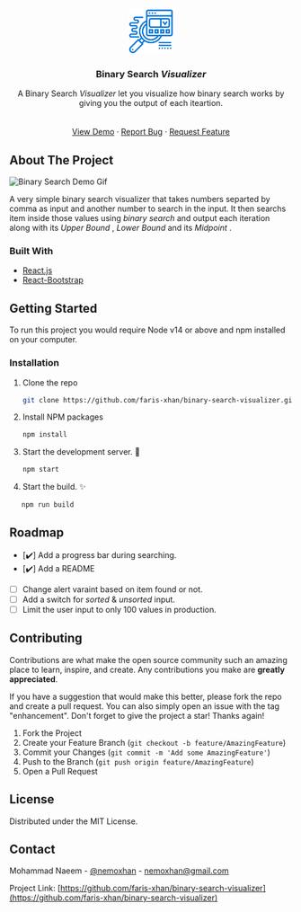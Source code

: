 <!-- PROJECT LOGO -->
<br />
<div align="center">
  <a href="https://github.com/faris-xhan/binary-search-visualizer">
    <img src="src/images/logo.svg" alt="Logo" width="80" height="80">
  </a>

  <h3 align="center">Binary Search <em>Visualizer</em></h3>

  <p align="center">
    A Binary Search <em> Visualizer </em> let you visualize how binary search works by giving you the output of each iteartion.
    <br />
    <br />
    <br />
    <a href="https://binary-search-visualization.netlify.app/">View Demo</a>
    ·
    <a href="https://github.com/faris-xhan/binary-search-visualizer/issues">Report Bug</a>
    ·
    <a href="https://github.com/faris-xhan/binary-search-visualizer/issues">Request Feature</a>
  </p>
</div>

<!-- ABOUT THE PROJECT -->

## About The Project

![Binary Search Demo Gif](src/images/sample.gif)

A very simple binary search visualizer that takes numbers separted by comma as input and another number to search in the input. It then searchs item inside those values using <em> binary search </em> and output each iteration along with its <em> Upper Bound </em>, <em> Lower Bound </em> and its <em> Midpoint </em>.

### Built With

- [React.js](https://reactjs.org/)
- [React-Bootstrap](https://react-bootstrap.github.io/)

<!-- GETTING STARTED -->

## Getting Started

To run this project you would require Node v14 or above and npm installed on your computer.

### Installation

1. Clone the repo
   ```sh
   git clone https://github.com/faris-xhan/binary-search-visualizer.git
   ```
2. Install NPM packages

   ```sh
   npm install
   ```

3. Start the development server. :hammer:
   ```sh
   npm start
   ```
4. Start the build. :sparkles:

```sh
   npm run build
```

<!-- ROADMAP -->

## Roadmap

- [:heavy_check_mark:] Add a progress bar during searching.
- [:heavy_check_mark:] Add a README
- [ ] Change alert varaint based on item found or not.
- [ ] Add a switch for <em> sorted </em> & <em> unsorted </em> input.
- [ ] Limit the user input to only 100 values in production.

<!-- CONTRIBUTING -->

## Contributing

Contributions are what make the open source community such an amazing place to learn, inspire, and create. Any contributions you make are **greatly appreciated**.

If you have a suggestion that would make this better, please fork the repo and create a pull request. You can also simply open an issue with the tag "enhancement".
Don't forget to give the project a star! Thanks again!

1. Fork the Project
2. Create your Feature Branch (`git checkout -b feature/AmazingFeature`)
3. Commit your Changes (`git commit -m 'Add some AmazingFeature'`)
4. Push to the Branch (`git push origin feature/AmazingFeature`)
5. Open a Pull Request

<!-- LICENSE -->

## License

Distributed under the MIT License.

<!-- CONTACT -->

## Contact

Mohammad Naeem - [@nemoxhan](https://twitter.com/nemoxhan) - nemoxhan@gmail.com

Project Link: [https://github.com/faris-xhan/binary-search-visualizer](https://github.com/faris-xhan/binary-search-visualizer)
